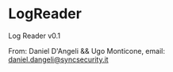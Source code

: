 # LogReader
Log Reader v0.1

From: Daniel D'Angeli && Ugo Monticone, email: daniel.dangeli@syncsecurity.it 
